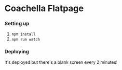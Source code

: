 # Coachella Flatpage

### Setting up

1.  `npm install`
2.  `npm run watch`

### Deploying

It's deployed but there's a blank screen every 2 minutes!
